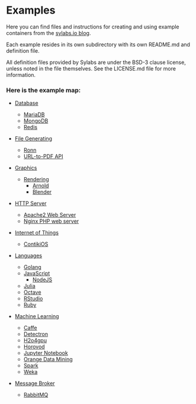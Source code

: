 # Examples
Here you can find files and instructions for creating and using example
containers from the [sylabs.io blog](https://www.sylabs.io/lab-notes/).  

Each example resides in its own subdirectory with its own README.md and definition
file.


All definition files provided by Sylabs are under the BSD-3 clause license,
unless noted in the file themselves. See the LICENSE.md file for more information.

### Here is the example map:

 - [Database](https://github.com/sylabs/examples/tree/master/database)
   - [MariaDB](https://github.com/sylabs/examples/tree/master/database/mariadb)
   - [MongoDB](https://github.com/sylabs/examples/tree/master/database/mongodb)
   - [Redis](https://github.com/sylabs/examples/tree/master/database/redis)

 - [File Generating](https://github.com/sylabs/examples/tree/master/file-generating)
   - [Ronn](https://github.com/sylabs/examples/tree/master/file-generating/ronn)
   - [URL-to-PDF API](https://github.com/sylabs/examples/tree/master/file-generating/URL-to-PDF%20api)

 - [Graphics](https://github.com/sylabs/examples/tree/master/graphics)
   - [Rendering](https://github.com/sylabs/examples/tree/master/graphics/rendering)
     - [Arnold](https://github.com/sylabs/examples/tree/master/graphics/rendering/arnold)
     - [Blender](https://github.com/sylabs/examples/tree/master/graphics/rendering/blender)

 - [HTTP Server](https://github.com/sylabs/examples/tree/master/http-server)
   - [Apache2 Web Server](https://github.com/sylabs/examples/tree/master/http-server/apache2-web-server)
   - [Nginx PHP web server](https://github.com/sylabs/examples/tree/master/http-server/nginx-php-web-server)

 - [Internet of Things](https://github.com/sylabs/examples/tree/master/iot)
   - [ContikiOS](https://github.com/sylabs/examples/tree/master/iot/contiki)

 - [Languages](https://github.com/sylabs/examples/tree/master/lang)
   - [Golang](https://github.com/sylabs/examples/tree/master/lang/golang)
   - [JavaScript](https://github.com/sylabs/examples/tree/master/lang/javascript)
     - [NodeJS](https://github.com/sylabs/examples/tree/master/lang/javascript/nodejs)
   - [Julia](https://github.com/sylabs/examples/tree/master/lang/julia)
   - [Octave](https://github.com/sylabs/examples/tree/master/lang/octave)
   - [RStudio](https://github.com/sylabs/examples/tree/master/lang/RStudio)
   - [Ruby](https://github.com/sylabs/examples/tree/master/lang/ruby)

 - [Machine Learning](https://github.com/sylabs/examples/tree/master/machinelearning)
   - [Caffe](https://github.com/sylabs/examples/tree/master/machinelearning/caffe)
   - [Detectron](https://github.com/sylabs/examples/tree/master/machinelearning/detectron)
   - [H2o4gpu](https://github.com/sylabs/examples/tree/master/machinelearning/h2o4gpu)
   - [Horovod](https://github.com/sylabs/examples/tree/master/machinelearning/horovod)
   - [Jupyter Notebook](https://github.com/sylabs/examples/tree/master/machinelearning/jupyter-notebook)
   - [Orange Data Mining](https://github.com/sylabs/examples/tree/master/machinelearning/orange)
   - [Spark](https://github.com/sylabs/examples/tree/master/machinelearning/spark)
   - [Weka](https://github.com/sylabs/examples/tree/master/machinelearning/weka)

 - [Message Broker](https://github.com/sylabs/examples/tree/master/message-broker)
   - [RabbitMQ](https://github.com/sylabs/examples/tree/master/message-broker/rabbitmq)

<br>
<br>
